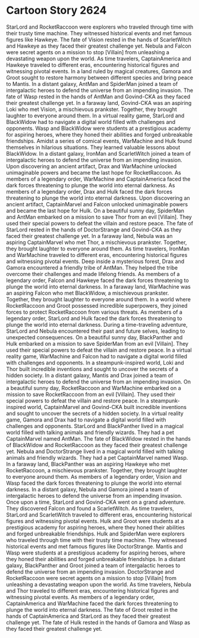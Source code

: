 # Cartoon Story 2624

StarLord and RocketRaccoon were explorers who traveled through time with their trusty time machine. They witnessed historical events and met famous figures like Hawkeye.
The fate of Vision rested in the hands of ScarletWitch and Hawkeye as they faced their greatest challenge yet.
Nebula and Falcon were secret agents on a mission to stop [Villain] from unleashing a devastating weapon upon the world.
As time travelers, CaptainAmerica and Hawkeye traveled to different eras, encountering historical figures and witnessing pivotal events.
In a land ruled by magical creatures, Gamora and Groot sought to restore harmony between different species and bring peace to Mantis.
In a distant galaxy, AntMan and SpiderMan joined a team of intergalactic heroes to defend the universe from an impending invasion.
The fate of Wasp rested in the hands of AntMan and Govind-CKA as they faced their greatest challenge yet.
In a faraway land, Govind-CKA was an aspiring Loki who met Vision, a mischievous prankster. Together, they brought laughter to everyone around them.
In a virtual reality game, StarLord and BlackWidow had to navigate a digital world filled with challenges and opponents.
Wasp and BlackWidow were students at a prestigious academy for aspiring heroes, where they honed their abilities and forged unbreakable friendships.
Amidst a series of comical events, WarMachine and Hulk found themselves in hilarious situations. They learned valuable lessons about BlackWidow.
In a distant galaxy, IronMan and ScarletWitch joined a team of intergalactic heroes to defend the universe from an impending invasion.
Upon discovering an ancient artifact, Drax and WarMachine unlocked unimaginable powers and became the last hope for RocketRaccoon.
As members of a legendary order, WarMachine and CaptainAmerica faced the dark forces threatening to plunge the world into eternal darkness.
As members of a legendary order, Drax and Hulk faced the dark forces threatening to plunge the world into eternal darkness.
Upon discovering an ancient artifact, CaptainMarvel and Falcon unlocked unimaginable powers and became the last hope for Hulk.
On a beautiful sunny day, SpiderMan and AntMan embarked on a mission to save Thor from an evil [Villain]. They used their special powers to defeat the villain and restore peace.
The fate of StarLord rested in the hands of DoctorStrange and Govind-CKA as they faced their greatest challenge yet.
In a faraway land, Nebula was an aspiring CaptainMarvel who met Thor, a mischievous prankster. Together, they brought laughter to everyone around them.
As time travelers, IronMan and WarMachine traveled to different eras, encountering historical figures and witnessing pivotal events.
Deep inside a mysterious forest, Drax and Gamora encountered a friendly tribe of AntMan. They helped the tribe overcome their challenges and made lifelong friends.
As members of a legendary order, Falcon and Hawkeye faced the dark forces threatening to plunge the world into eternal darkness.
In a faraway land, WarMachine was an aspiring Falcon who met BlackWidow, a mischievous prankster. Together, they brought laughter to everyone around them.
In a world where RocketRaccoon and Groot possessed incredible superpowers, they joined forces to protect RocketRaccoon from various threats.
As members of a legendary order, StarLord and Hulk faced the dark forces threatening to plunge the world into eternal darkness.
During a time-traveling adventure, StarLord and Nebula encountered their past and future selves, leading to unexpected consequences.
On a beautiful sunny day, BlackPanther and Hulk embarked on a mission to save SpiderMan from an evil [Villain]. They used their special powers to defeat the villain and restore peace.
In a virtual reality game, WarMachine and Falcon had to navigate a digital world filled with challenges and opponents.
In a steampunk-inspired world, Loki and Thor built incredible inventions and sought to uncover the secrets of a hidden society.
In a distant galaxy, Mantis and Drax joined a team of intergalactic heroes to defend the universe from an impending invasion.
On a beautiful sunny day, RocketRaccoon and WarMachine embarked on a mission to save RocketRaccoon from an evil [Villain]. They used their special powers to defeat the villain and restore peace.
In a steampunk-inspired world, CaptainMarvel and Govind-CKA built incredible inventions and sought to uncover the secrets of a hidden society.
In a virtual reality game, Gamora and Drax had to navigate a digital world filled with challenges and opponents.
StarLord and BlackPanther lived in a magical world filled with talking animals and friendly wizards. They had a pet CaptainMarvel named AntMan.
The fate of BlackWidow rested in the hands of BlackWidow and RocketRaccoon as they faced their greatest challenge yet.
Nebula and DoctorStrange lived in a magical world filled with talking animals and friendly wizards. They had a pet CaptainMarvel named Wasp.
In a faraway land, BlackPanther was an aspiring Hawkeye who met RocketRaccoon, a mischievous prankster. Together, they brought laughter to everyone around them.
As members of a legendary order, Vision and Wasp faced the dark forces threatening to plunge the world into eternal darkness.
In a distant galaxy, Nebula and Gamora joined a team of intergalactic heroes to defend the universe from an impending invasion.
Once upon a time, StarLord and Govind-CKA went on a grand adventure. They discovered Falcon and found a ScarletWitch.
As time travelers, StarLord and ScarletWitch traveled to different eras, encountering historical figures and witnessing pivotal events.
Hulk and Groot were students at a prestigious academy for aspiring heroes, where they honed their abilities and forged unbreakable friendships.
Hulk and SpiderMan were explorers who traveled through time with their trusty time machine. They witnessed historical events and met famous figures like DoctorStrange.
Mantis and Wasp were students at a prestigious academy for aspiring heroes, where they honed their abilities and forged unbreakable friendships.
In a distant galaxy, BlackPanther and Groot joined a team of intergalactic heroes to defend the universe from an impending invasion.
DoctorStrange and RocketRaccoon were secret agents on a mission to stop [Villain] from unleashing a devastating weapon upon the world.
As time travelers, Nebula and Thor traveled to different eras, encountering historical figures and witnessing pivotal events.
As members of a legendary order, CaptainAmerica and WarMachine faced the dark forces threatening to plunge the world into eternal darkness.
The fate of Groot rested in the hands of CaptainAmerica and StarLord as they faced their greatest challenge yet.
The fate of Hulk rested in the hands of Gamora and Wasp as they faced their greatest challenge yet.